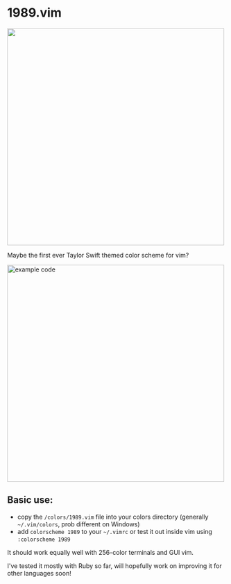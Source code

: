 # 1989.vim

<img src="http://i.imgur.com/IcEi3pC.gif" width=500px>

Maybe the first ever Taylor Swift themed color scheme for vim?

<img src="http://i.imgur.com/r3IIfeP.png" width=500px alt="example code">

## Basic use:
- copy the `/colors/1989.vim` file into your colors directory (generally `~/.vim/colors`, prob different on Windows)
- add `colorscheme 1989` to your `~/.vimrc` or test it out inside vim using `:colorscheme 1989`


It should work equally well with 256-color terminals and GUI vim.

I've tested it mostly with Ruby so far, will hopefully work on improving it for other languages soon!
